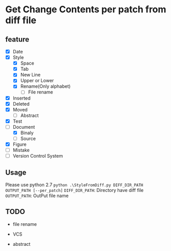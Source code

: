# Get Change Contents per patch from diff file
## feature
* [x] Date
* [x] Style
    * [x] Space
    * [x] Tab
    * [x] New Line
    * [x] Upper or Lower
    * [x] Rename(Only alphabet)
        * [ ] File rename
* [x] Inserted
* [x] Deleted
* [x] Moved
    * [ ] Abstract
* [x] Test
* [ ] Document
    * [x] Binaly
    * [ ] Source
* [x] Figure
* [ ] Mistake
* [ ] Version Control System

## Usage
Please use python 2.7
`python .\StyleFromDiff.py DIFF_DIR_PATH OUTPUT_PATH [--per_patch]`
`DIFF_DIR_PATH`: Directory have diff file
`OUTPUT_PATH`: OutPut file name

## TODO
* file rename
* VCS

* abstract